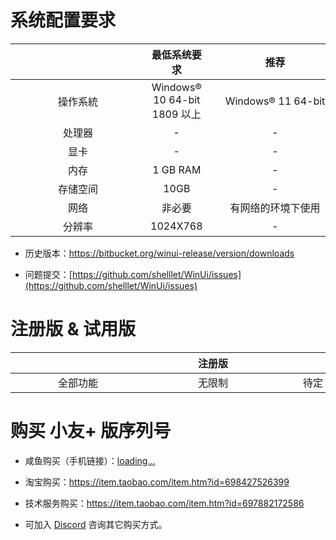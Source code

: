 # 系统配置要求

| <div style="width:200px"/> |         最低系统要求         |          <div style="width:200px">推荐</div>           |
| :------------------------: | :--------------------------: | :---------------------: |
|          操作系統          | Windows® 10 64-bit 1809 以上 | Windows® 11 64-bit |
|           处理器           |              -               |            -            |
|            显卡            |              -               |            -            |
|            内存            |           1 GB RAM           |            -            |
|          存储空间          |             10GB             |            -            |
|            网络            |            非必要            | 有网络的环境下使用  |
|           分辨率           |           1024X768           |            -            |

- 历史版本：https://bitbucket.org/winui-release/version/downloads

- 问题提交：[https://github.com/shelllet/WinUi/issues](https://github.com/shelllet/WinUi/issues)

# 注册版 & 试用版

| <div style="width:200px"/> | <div style="width:200px">注册版</div> | <div style="width:200px">试用版</div> |
| :------------------------: | :-----------------------------------: | :-----------------------------------: |
|          全部功能          |                无限制                 |            待定（目前无限制）            |

# 购买 小友+ 版序列号

- 咸鱼购买（手机链接）：[loading...](https://winui.net ":id=buy")

<script>
  Docsify.get('https://api.winui.net/simple/v5/buy_url').then((text, )=>{
      document.getElementById('buy').href = text;
      document.getElementById('buy').innerText = text;
    });
</script>

- 淘宝购买：https://item.taobao.com/item.htm?id=698427526399

- 技术服务购买：https://item.taobao.com/item.htm?id=697882172586

- 可加入 [Discord](https://discord.gg/b4MeYbJrfk) 咨询其它购买方式。
